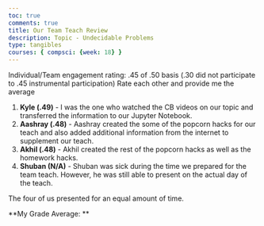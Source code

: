 ```yaml
---
toc: true
comments: true
title: Our Team Teach Review
description: Topic - Undecidable Problems
type: tangibles
courses: { compsci: {week: 18} }
---
```


Individual/Team engagement rating: .45 of .50 basis (.30 did not participate to .45 instrumental participation)
Rate each other and provide me the average

1. **Kyle (.49)** - I was the one who watched the CB videos on our topic and transferred the information to our Jupyter Notebook. 
2. **Aashray (.48)** - Aashray created the some of the popcorn hacks for our teach and also added additional information from the internet to supplement our teach.
3. **Akhil (.48)** - Akhil created the rest of the popcorn hacks as well as the homework hacks.
4. **Shuban (N/A)** - Shuban was sick during the time we prepared for the team teach. However, he was still able to present on the actual day of the teach. 

The four of us presented for an equal amount of time. 

**My Grade Average: **
